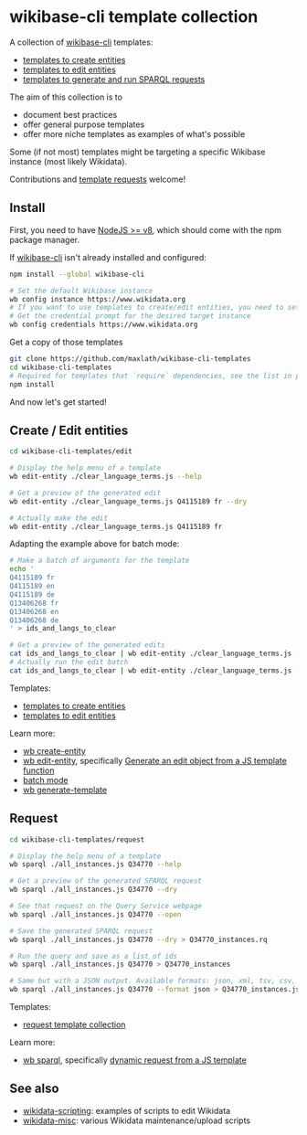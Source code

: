 # wikibase-cli template collection

A collection of [wikibase-cli](https://github.com/maxlath/wikibase-cli) templates:
* [templates to create entities](https://github.com/maxlath/wikibase-cli-template-collection/tree/master/create)
* [templates to edit entities](https://github.com/maxlath/wikibase-cli-template-collection/tree/master/edit)
* [templates to generate and run SPARQL requests](https://github.com/maxlath/wikibase-cli-template-collection/tree/master/request)

The aim of this collection is to
* document best practices
* offer general purpose templates
* offer more niche templates as examples of what's possible

Some (if not most) templates might be targeting a specific Wikibase instance (most likely Wikidata).

Contributions and [template requests](https://github.com/maxlath/wikibase-cli-template-collection/issues/new) welcome!

## Install

First, you need to have [NodeJS >= v8](https://nodejs.org/), which should come with the npm package manager.

If [wikibase-cli](https://github.com/maxlath/wikibase-cli) isn't already installed and configured:
```sh
npm install --global wikibase-cli

# Set the default Wikibase instance
wb config instance https://www.wikidata.org
# If you want to use templates to create/edit entities, you need to setup credentials
# Get the credential prompt for the desired target instance
wb config credentials https://www.wikidata.org
```

Get a copy of those templates
```sh
git clone https://github.com/maxlath/wikibase-cli-templates
cd wikibase-cli-templates
# Required for templates that `require` dependencies, see the list in package.json
npm install
```

And now let's get started!

## Create / Edit entities

```sh
cd wikibase-cli-templates/edit

# Display the help menu of a template
wb edit-entity ./clear_language_terms.js --help

# Get a preview of the generated edit
wb edit-entity ./clear_language_terms.js Q4115189 fr --dry

# Actually make the edit
wb edit-entity ./clear_language_terms.js Q4115189 fr
```

Adapting the example above for batch mode:
```sh
# Make a batch of arguments for the template
echo '
Q4115189 fr
Q4115189 en
Q4115189 de
Q13406268 fr
Q13406268 en
Q13406268 de
' > ids_and_langs_to_clear

# Get a preview of the generated edits
cat ids_and_langs_to_clear | wb edit-entity ./clear_language_terms.js --batch --dry
# Actually run the edit batch
cat ids_and_langs_to_clear | wb edit-entity ./clear_language_terms.js --batch --summary 'clear all those undesired terms'
```

Templates:
* [templates to create entities](https://github.com/maxlath/wikibase-cli-template-collection/tree/master/create)
* [templates to edit entities](https://github.com/maxlath/wikibase-cli-template-collection/tree/master/edit)

Learn more:
* [wb create-entity](https://github.com/maxlath/wikibase-cli/blob/master/docs/write_operations.md#wb-create-entity)
* [wb edit-entity](https://github.com/maxlath/wikibase-cli/blob/master/docs/write_operations.md#wb-edit-entity), specifically [Generate an edit object from a JS template function](https://github.com/maxlath/wikibase-cli/blob/master/docs/write_operations.md#generate-an-edit-object-from-a-js-template-function)
* [batch mode](https://github.com/maxlath/wikibase-cli/blob/master/docs/write_operations.md#batch-mode)
* [wb generate-template](https://github.com/maxlath/wikibase-cli/blob/master/docs/read_operations.md#wd-generate-template)

## Request

```sh
cd wikibase-cli-templates/request

# Display the help menu of a template
wb sparql ./all_instances.js Q34770 --help

# Get a preview of the generated SPARQL request
wb sparql ./all_instances.js Q34770 --dry

# See that request on the Query Service webpage
wb sparql ./all_instances.js Q34770 --open

# Save the generated SPARQL request
wb sparql ./all_instances.js Q34770 --dry > Q34770_instances.rq

# Run the query and save as a list of ids
wb sparql ./all_instances.js Q34770 > Q34770_instances

# Same but with a JSON output. Available formats: json, xml, tsv, csv, binrdf, table
wb sparql ./all_instances.js Q34770 --format json > Q34770_instances.json
```

Templates:
* [request template collection](https://github.com/maxlath/wikibase-cli-template-collection/tree/master/request)

Learn more:
* [wb sparql](https://github.com/maxlath/wikibase-cli/blob/master/docs/read_operations.md#wb-sparql), specifically [dynamic request from a JS template](https://github.com/maxlath/wikibase-cli/blob/master/docs/read_operations.md#dynamic-request-from-a-js-template)


## See also
* [wikidata-scripting](https://github.com/maxlath/wikidata-scripting): examples of scripts to edit Wikidata
* [wikidata-misc](https://github.com/generalist/wikidata-misc): various Wikidata maintenance/upload scripts
